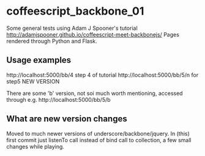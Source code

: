 coffeescript_backbone_01
========================
Some general tests using Adam J Spooner's tutorial http://adamjspooner.github.io/coffeescript-meet-backbonejs/
Pages rendered through Python and Flask.


Usage examples
--------------
http://localhost:5000/bb/4 step 4 of tutorial
http://localhost:5000/bb/5/n for step5 NEW VERSION

There are some 'b' version, not soi much worth mentioning, accessed through e.g. http://localhost:5000/bb/5/b


What are new version changes
----------------------------
Moved to much newer versions of underscore/backbone/jquery.
In (this) first commit just listenTo call instead of bind call to collection, a few small changes while playing.

